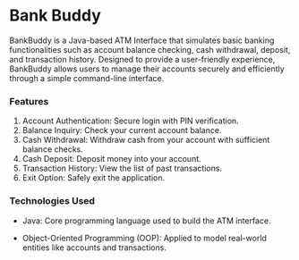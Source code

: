 #  **Bank Buddy**

BankBuddy is a Java-based ATM Interface that simulates basic banking functionalities such as account balance checking, cash withdrawal, deposit, and transaction history. Designed to provide a user-friendly experience, BankBuddy allows users to manage their accounts securely and efficiently through a simple command-line interface.

### **Features**

1. Account Authentication: Secure login with PIN verification.
2. Balance Inquiry: Check your current account balance.
3. Cash Withdrawal: Withdraw cash from your account with sufficient balance checks.
4. Cash Deposit: Deposit money into your account.
5. Transaction History: View the list of past transactions.
6. Exit Option: Safely exit the application.

### **Technologies Used**

- Java: Core programming language used to build the ATM interface.
* Object-Oriented Programming (OOP): Applied to model real-world entities like accounts and transactions.

